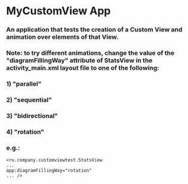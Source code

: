 # MyCustomView App
### An application that tests the creation of a Custom View and animation over elements of that View.

### Note: to try different animations, change the value of the "diagramFillingWay" attribute of StatsView in the activity_main.xml layout file to one of the following:
### 1) "parallel"
### 2) "sequential"
### 3) "bidirectional"
### 4) "rotation"
### e.g.:
``` 
<ru.company.customviewtest.StatsView
...
app:diagramFillingWay="rotation"
... />
```